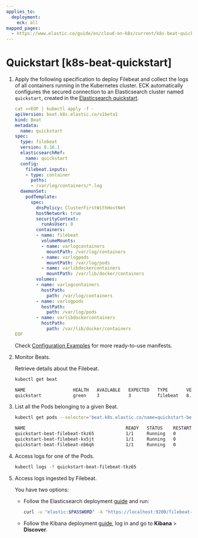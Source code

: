```yaml
---
applies_to:
  deployment:
    eck: all
mapped_pages:
  - https://www.elastic.co/guide/en/cloud-on-k8s/current/k8s-beat-quickstart.html
---
```


# Quickstart [k8s-beat-quickstart]

1. Apply the following specification to deploy Filebeat and collect the logs of all containers running in the Kubernetes cluster. ECK automatically configures the secured connection to an Elasticsearch cluster named `quickstart`, created in the [Elasticsearch quickstart](deploy-an-orchestrator.md).

    ```yaml
    cat <<EOF | kubectl apply -f -
    apiVersion: beat.k8s.elastic.co/v1beta1
    kind: Beat
    metadata:
      name: quickstart
    spec:
      type: filebeat
      version: 8.16.1
      elasticsearchRef:
        name: quickstart
      config:
        filebeat.inputs:
        - type: container
          paths:
          - /var/log/containers/*.log
      daemonSet:
        podTemplate:
          spec:
            dnsPolicy: ClusterFirstWithHostNet
            hostNetwork: true
            securityContext:
              runAsUser: 0
            containers:
            - name: filebeat
              volumeMounts:
              - name: varlogcontainers
                mountPath: /var/log/containers
              - name: varlogpods
                mountPath: /var/log/pods
              - name: varlibdockercontainers
                mountPath: /var/lib/docker/containers
            volumes:
            - name: varlogcontainers
              hostPath:
                path: /var/log/containers
            - name: varlogpods
              hostPath:
                path: /var/log/pods
            - name: varlibdockercontainers
              hostPath:
                path: /var/lib/docker/containers
    EOF
    ```

    Check [Configuration Examples](configuration-examples-beats.md) for more ready-to-use manifests.

2. Monitor Beats.

    Retrieve details about the Filebeat.

    ```sh
    kubectl get beat
    ```

    ```sh
    NAME                  HEALTH   AVAILABLE   EXPECTED   TYPE       VERSION   AGE
    quickstart            green    3           3          filebeat   8.16.1     2m
    ```

3. List all the Pods belonging to a given Beat.

    ```sh
    kubectl get pods --selector='beat.k8s.elastic.co/name=quickstart-beat-filebeat'
    ```

    ```sh
    NAME                                      READY   STATUS    RESTARTS   AGE
    quickstart-beat-filebeat-tkz65            1/1     Running   0          3m45s
    quickstart-beat-filebeat-kx5jt            1/1     Running   0          3m45s
    quickstart-beat-filebeat-nb6qh            1/1     Running   0          3m45s
    ```

4. Access logs for one of the Pods.

    ```sh
    kubectl logs -f quickstart-beat-filebeat-tkz65
    ```

5. Access logs ingested by Filebeat.

    You have two options:

    * Follow the Elasticsearch deployment [guide](elasticsearch-deployment-quickstart.md) and run:

        ```sh
        curl -u "elastic:$PASSWORD" -k "https://localhost:9200/filebeat-*/_search"
        ```

    * Follow the Kibana deployment [guide](kibana-instance-quickstart.md), log in and go to **Kibana** > **Discover**.


